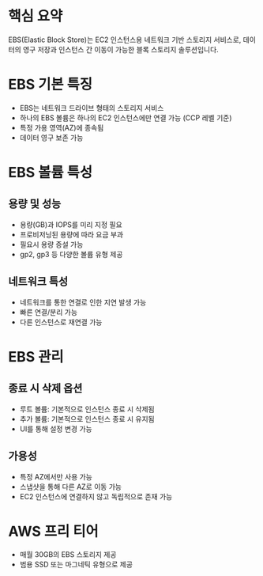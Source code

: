 # 핵심 요약

EBS(Elastic Block Store)는 EC2 인스턴스용 네트워크 기반 스토리지 서비스로, 데이터의 영구 저장과 인스턴스 간 이동이 가능한 블록 스토리지 솔루션입니다.

# EBS 기본 특징

- EBS는 네트워크 드라이브 형태의 스토리지 서비스
- 하나의 EBS 볼륨은 하나의 EC2 인스턴스에만 연결 가능 (CCP 레벨 기준)
- 특정 가용 영역(AZ)에 종속됨
- 데이터 영구 보존 가능

# EBS 볼륨 특성

## 용량 및 성능

- 용량(GB)과 IOPS를 미리 지정 필요
- 프로비저닝된 용량에 따라 요금 부과
- 필요시 용량 증설 가능
- gp2, gp3 등 다양한 볼륨 유형 제공

## 네트워크 특성

- 네트워크를 통한 연결로 인한 지연 발생 가능
- 빠른 연결/분리 가능
- 다른 인스턴스로 재연결 가능

# EBS 관리

## 종료 시 삭제 옵션

- 루트 볼륨: 기본적으로 인스턴스 종료 시 삭제됨
- 추가 볼륨: 기본적으로 인스턴스 종료 시 유지됨
- UI를 통해 설정 변경 가능

## 가용성

- 특정 AZ에서만 사용 가능
- 스냅샷을 통해 다른 AZ로 이동 가능
- EC2 인스턴스에 연결하지 않고 독립적으로 존재 가능

# AWS 프리 티어

- 매월 30GB의 EBS 스토리지 제공
- 범용 SSD 또는 마그네틱 유형으로 제공
